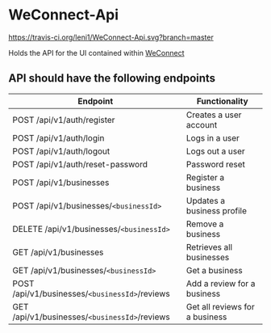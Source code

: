 # WeConnect-Api
https://travis-ci.org/leni1/WeConnect-Api.svg?branch=master

Holds the API for the UI contained within [WeConnect](https://github.com/leni1/WeConnect)

## API should have the following endpoints
Endpoint | Functionality
-------- | -------------
POST /api/v1/auth/register | Creates a user account
POST /api/v1/auth/login | Logs in a user
POST /api/v1/auth/logout | Logs out a user
POST /api/v1/auth/reset-password | Password reset
POST /api/v1/businesses | Register a business
POST /api/v1/businesses/`<businessId>` | Updates a business profile
DELETE /api/v1/businesses/`<businessId>` | Remove a business
GET /api/v1/businesses | Retrieves all businesses
GET /api/v1/businesses/`<businessId>` | Get a business
POST /api/v1/businesses/`<businessId>`/reviews | Add a review for a business
GET /api/v1/businesses/`<businessId>`/reviews | Get all reviews for a business


